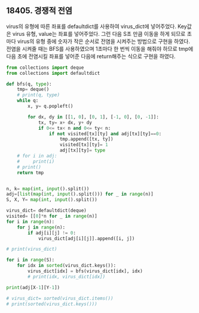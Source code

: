 ## 18405. 경쟁적 전염

virus의 유형에 따른 좌표를 defaultdict를 사용하여 virus_dict에 넣어주었다. Key값은 virus 유형, value는 좌표를 넣어주었다. 그런 다음 S초 만큼 이동을 하게 되므로 초마다 virus의 유형 중에 숫자가 작은 순서로 전염을 시켜주는 방법으로 구현을 하였다. 전염을 시켜줄 때는 BFS를 사용하였으며 1초마다 한 번씩 이동을 해줘야 하므로 tmp에 다음 초에 전염시킬 좌표를 넣어준 다음에 return해주는 식으로 구현을 하였다.

```python
from collections import deque
from collections import defaultdict

def bfs(q, type):
    tmp= deque()
    # print(q, type)
    while q:
        x, y= q.popleft()

        for dx, dy in [[1, 0], [0, 1], [-1, 0], [0, -1]]:
            tx, ty= x+ dx, y+ dy
            if 0<= tx< n and 0<= ty< n:
                if not visited[tx][ty] and adj[tx][ty]==0:
                    tmp.append([tx, ty])
                    visited[tx][ty]= 1
                    adj[tx][ty]= type
    # for i in adj:
    #     print(i)
    # print()
    return tmp


n, k= map(int, input().split())
adj=[list(map(int, input().split())) for _ in range(n)]
S, X, Y= map(int, input().split())

virus_dict= defaultdict(deque)
visited= [[0]*n for _ in range(n)]
for i in range(n):
    for j in range(n):
        if adj[i][j] != 0:
            virus_dict[adj[i][j]].append([i, j])

# print(virus_dict)

for i in range(S):
    for idx in sorted(virus_dict.keys()):
        virus_dict[idx] = bfs(virus_dict[idx], idx)
        # print(idx, virus_dict[idx])

print(adj[X-1][Y-1])

# virus_dict= sorted(virus_dict.items())
# print(sorted(virus_dict.keys()))
```